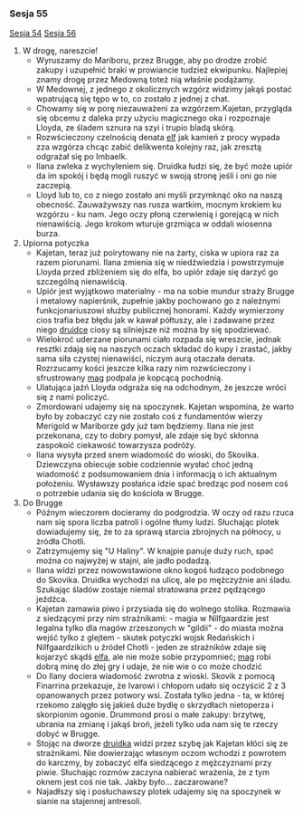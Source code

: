 ### Sesja 55
[Sesja 54](#sesja-54) [Sesja 56](#sesja-56)
1. W drogę, nareszcie!
    - Wyruszamy do Mariboru, przez Brugge, aby po drodze zrobić zakupy i uzupełnić braki w prowiancie tudzież ekwipunku. Najlepiej znamy drogę przez Medowną toteż nią właśnie podążamy.
    - W Medownej, z jednego z okolicznych wzgórz widzimy jakąś postać wpatrującą się tępo w to, co zostało z jednej z chat. 
    - Chowamy się w porę niezauważeni za wzgórzem.Kajetan, przygląda się obcemu z daleka przy użyciu magicznego oka i rozpoznaje Lloyda, ze śladem sznura na szyi i trupio bladą skórą.
    - Rozwścieczony czelnością denata [elf](Kajetan) jak kamień z procy wypada zza wzgórza chcąc zabić delikwenta kolejny raz, jak zresztą odgrażał się po Imbaelk.
    - Ilana zwleka z wychyleniem się. Druidka łudzi się, że być może upiór da im spokój i będą mogli ruszyć w swoją stronę jeśli i oni go nie zaczepią.
    - Lloyd lub to, co z niego zostało ani myśli przymknąć oko na naszą obecność. Zauważywszy nas rusza wartkim, mocnym krokiem ku wzgórzu - ku nam. Jego oczy płoną czerwienią i gorejącą w nich nienawiścią. Jego krokom wturuje grzmiąca w oddali wiosenna burza.
2. Upiorna potyczka
    - Kajetan, teraz już poirytowany nie na żarty, ciska w upiora raz za razem piorunami. Ilana zmienia się w niedźwiedzia i powstrzymuje Lloyda przed zbliżeniem się do elfa, bo upiór zdaje się darzyć go szczególną nienawiścią.
    - Upiór jest wyjątkowo materialny - ma na sobie mundur straży Brugge i metalowy napierśnik, zupełnie jakby pochowano go z należnymi funkcjonariuszowi służby publicznej honorami. Każdy wymierzony cios trafia bez błędu jak w kawał półtuszy, ale i zadawane przez niego [druidce](Ilana) ciosy są silniejsze niż można by się spodziewać.
    - Wielokroć uderzane piorunami ciało rozpada się wreszcie, jednak resztki zdają się na naszych oczach składać do kupy i zrastać, jakby sama siła czystej nienawiści, niczym aurą otaczała denata. Rozrzucamy kości jeszcze kilka razy nim rozwścieczony i sfrustrowany [mag](Kajetan) podpala je kopcącą pochodnią.
    - Ulatująca jaźń Lloyda odgraża się na odchodnym, że jeszcze wróci się z nami policzyć.
    - Zmordowani udajemy się na spoczynek. Kajetan wspomina, że warto było by zobaczyć czy nie zostało coś z fundamentów wierzy Merigold w Mariborze gdy już tam będziemy. Ilana nie jest przekonana, czy to dobry pomysł, ale zdaje się być skłonna zaspokoić ciekawość towarzysza podróży. 
    - Ilana wysyła przed snem wiadomość do wioski, do Skovika. Dziewczyna obiecuje sobie codziennie wysłać choć jedną wiadomość z podsumowaniem dnia i informacją o ich aktualnym położeniu. Wysławszy posłańca idzie spać bredząc pod nosem coś o potrzebie udania się do kościoła w Brugge.
3. Do Brugge
    - Późnym wieczorem docieramy do podgrodzia. W oczy od razu rzuca nam się spora liczba patroli i ogólne tłumy ludzi. Słuchając plotek dowiadujemy się, że to za sprawą starcia zbrojnych na północy, u żródła Chotli.
    - Zatrzymujemy się "U Haliny". W knajpie panuje duży ruch, spać można co najwyżej w stajni, ale jadło podadzą.
    - Ilana widzi przez nowowstawione okno kogoś łudząco podobnego do Skovika. Druidka wychodzi na ulicę, ale po mężczyźnie ani śladu. Szukając śladów zostaje niemal stratowana przez pędzącego jeźdźca.
    - Kajetan zamawia piwo i przysiada się do wolnego stolika. Rozmawia z siedzącymi przy nim strażnikami:
            - magia w Nilfgaardzie jest legalna tylko dla magów zrzeszonych w "gildii"
            - do miasta można wejść tylko z glejtem - skutek potyczki wojsk Redańskich i Nilfgaardzikich u źródeł Chotli
            - jeden ze strażników zdaje się kojarzyć skądś [elfa](Kajetan), ale nie może sobie przypomnieć; [mag](Kajetan) robi dobrą minę do złej gry i udaje, że nie wie o co może chodzić
    - Do Ilany dociera wiadomość zwrotna z wioski. Skovik z pomocą Finarrina przekazuje, że Ivarowi i chłopom udało się oczyścić 2 z 3 opanowanych przez potwory wsi. Została tylko jedna - ta, w której rzekomo zalęgło się jakieś duże bydlę o skrzydłach nietoperza i skorpionim ogonie. Drummond prosi o małe zakupy: brzytwę, ubrania na zmianę i jakąś broń, jeżeli tylko uda nam się te rzeczy dobyć w Brugge.
    - Stojąc na dworze [druidka](Ilana) widzi przez szybę jak Kajetan kłóci się ze strażnikami. Nie dowierzając własnym oczom wchodzi z powrotem do karczmy, by zobaczyć elfa siedzącego z mężczyznami przy piwie. Słuchając rozmów zaczyna nabierać wrażenia, że z tym oknem jest coś nie tak. Jakby było... zaczarowane?
    - Najadłszy się i posłuchawszy plotek udajemy się na spoczynek w sianie na stajennej antresoli.